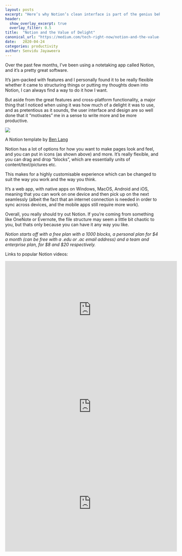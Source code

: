 ```yaml
---
layout: posts
excerpt: "Here’s why Notion’s clean interface is part of the genius behind it."
header:
  show_overlay_excerpt: true
  overlay_filter: 0.5 
title:  "Notion and the Value of Delight"
canonical_url: "https://medium.com/tech-right-now/notion-and-the-value-of-delight-26618b5f725c"
date:   2020-04-24
categories: productivity
author: Senvidu Jayaweera
---
```


Over the past few months, I’ve been using a notetaking app called Notion, and it’s a pretty great software.

It’s jam-packed with features and I personally found it to be really flexible whether it came to structuring things or putting my thoughts down into Notion, I can always find a way to do it how I want.

But aside from the great features and cross-platform functionality, a major thing that I noticed when using it was how much of a delight it was to use, and as pretentious as it sounds, the user interface and design are so well done that it “motivates” me in a sense to write more and be more productive.

![](https://cdn-images-1.medium.com/max/1200/1*gk_YnbRHZi9laZtSbh_m2A.png)

A Notion template by [Ben Lang](https://medium.com/u/24bbea13727)

Notion has a lot of options for how you want to make pages look and feel, and you can put in icons (as shown above) and more. It’s really flexible, and you can drag and drop “blocks”, which are essentially units of content/text/pictures etc.

This makes for a highly customisable experience which can be changed to suit the way you work and the way you think.

It’s a web app, with native apps on Windows, MacOS, Android and iOS, meaning that you can work on one device and then pick up on the next seamlessly (albeit the fact that an internet connection is needed in order to sync across devices, and the mobile apps still require more work).

Overall, you really should try out Notion. If you’re coming from something like OneNote or Evernote, the file structure may seem a little bit chaotic to you, but thats only because you can have it any way you like.

_Notion starts off with a free plan with a 1000 blocks, a personal plan for $4 a month (can be free with a .edu or .ac email address) and a team and enterprise plan, for $8 and $20 respectively._

Links to popular Notion videos:
<iframe width="560" height="315" src="https://www.youtube.com/embed/66fN1cZadPA" frameborder="0" allow="accelerometer; autoplay; clipboard-write; encrypted-media; gyroscope; picture-in-picture" allowfullscreen></iframe>
<iframe width="560" height="315" src="https://www.youtube.com/embed/m9S5I3pWz94" frameborder="0" allow="accelerometer; autoplay; clipboard-write; encrypted-media; gyroscope; picture-in-picture" allowfullscreen></iframe>
<iframe width="560" height="315" src="https://www.youtube.com/embed/ONG26-2mIHU" frameborder="0" allow="accelerometer; autoplay; clipboard-write; encrypted-media; gyroscope; picture-in-picture" allowfullscreen></iframe>
